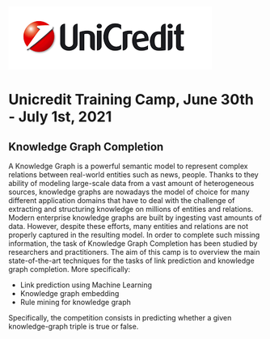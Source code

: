 ![alt text](https://github.com/SapienzaTrainingCamp/UnicreditTrainingCamp/blob/main/Images/unicredit-logo.png?raw=true)

# Unicredit Training Camp, June 30th - July 1st, 2021

## Knowledge Graph Completion
A Knowledge Graph is a powerful semantic model to represent complex relations between real-world entities such as news, people. Thanks to they ability of modeling large-scale data from a vast amount of heterogeneous sources, knowledge graphs are nowadays the model of choice for many different application domains that have to deal with the challenge of extracting and structuring knowledge on millions of entities and relations.
Modern enterprise knowledge graphs are built by ingesting vast amounts of data.
However, despite these efforts, many entities and relations are not properly captured in the resulting model. In order to complete such missing information, the task of Knowledge Graph Completion has been studied by researchers and practitioners.
The aim of this camp is to overview the main state-of-the-art techniques for the tasks of link prediction and knowledge graph completion. More specifically:

- Link prediction using Machine Learning
- Knowledge graph embedding
- Rule mining for knowledge graph

Specifically, the competition consists in predicting whether a given knowledge-graph triple is true or false.
